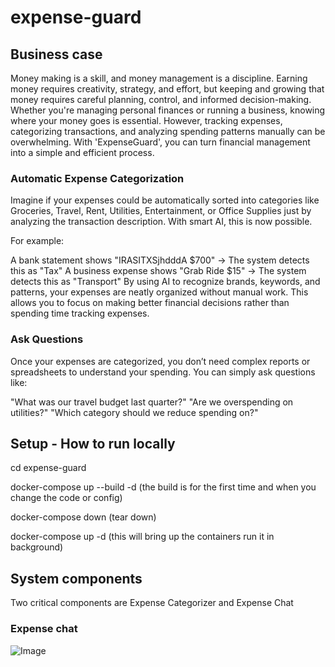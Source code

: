 # expense-guard

## Business case
Money making is a skill, and money management is a discipline. Earning money requires creativity, strategy, and effort, but keeping and growing that money requires careful planning, control, and informed decision-making. Whether you're managing personal finances or running a business, knowing where your money goes is essential. However, tracking expenses, categorizing transactions, and analyzing spending patterns manually can be overwhelming. With 'ExpenseGuard', you can turn financial management into a simple and efficient process.

### Automatic Expense Categorization
Imagine if your expenses could be automatically sorted into categories like Groceries, Travel, Rent, Utilities, Entertainment, or Office Supplies just by analyzing the transaction description. With smart AI, this is now possible.

For example:

A bank statement shows "IRASITXSjhdddA $700" → The system detects this as "Tax" A business expense shows "Grab Ride $15" → The system detects this as "Transport" By using AI to recognize brands, keywords, and patterns, your expenses are neatly organized without manual work. This allows you to focus on making better financial decisions rather than spending time tracking expenses.

### Ask Questions 
Once your expenses are categorized, you don’t need complex reports or spreadsheets to understand your spending. You can simply ask questions like:

"What was our travel budget last quarter?" "Are we overspending on utilities?" "Which category should we reduce spending on?"

## Setup - How to run locally
cd expense-guard

docker-compose up --build -d (the build is for the first time and when you change the code or config)

docker-compose down (tear down)

docker-compose up -d (this will bring up the containers run it in background)

## System components 

Two critical components are Expense Categorizer and Expense Chat 

### Expense chat 
![Image](https://github.com/user-attachments/assets/6c311492-1c1d-4707-86f3-75987385a106)
